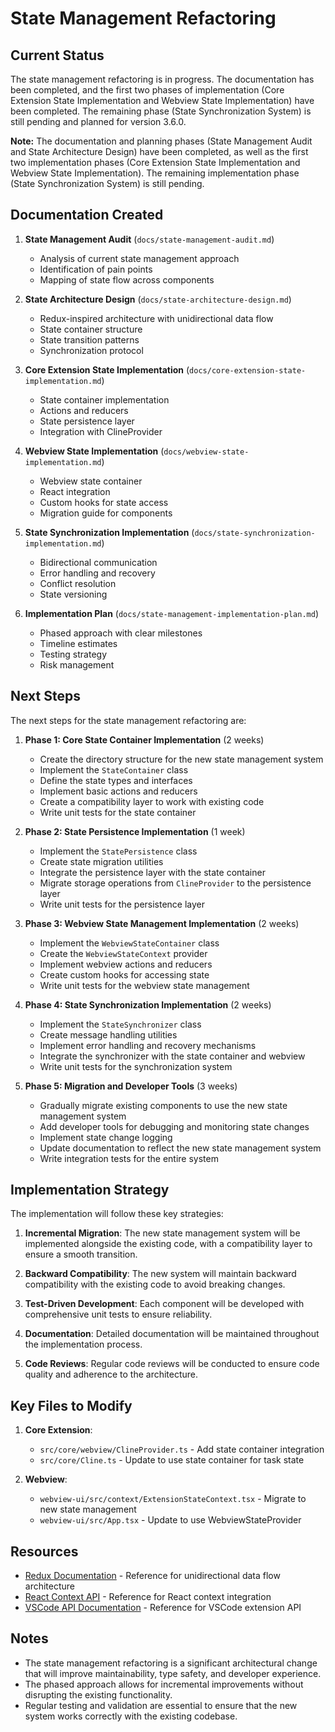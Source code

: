 # State Management Refactoring

## Current Status

The state management refactoring is in progress. The documentation has been completed, and the first two phases of implementation (Core Extension State Implementation and Webview State Implementation) have been completed. The remaining phase (State Synchronization System) is still pending and planned for version 3.6.0.

**Note:** The documentation and planning phases (State Management Audit and State Architecture Design) have been completed, as well as the first two implementation phases (Core Extension State Implementation and Webview State Implementation). The remaining implementation phase (State Synchronization System) is still pending.

## Documentation Created

1. **State Management Audit** (`docs/state-management-audit.md`)
   - Analysis of current state management approach
   - Identification of pain points
   - Mapping of state flow across components

2. **State Architecture Design** (`docs/state-architecture-design.md`)
   - Redux-inspired architecture with unidirectional data flow
   - State container structure
   - State transition patterns
   - Synchronization protocol

3. **Core Extension State Implementation** (`docs/core-extension-state-implementation.md`)
   - State container implementation
   - Actions and reducers
   - State persistence layer
   - Integration with ClineProvider

4. **Webview State Implementation** (`docs/webview-state-implementation.md`)
   - Webview state container
   - React integration
   - Custom hooks for state access
   - Migration guide for components

5. **State Synchronization Implementation** (`docs/state-synchronization-implementation.md`)
   - Bidirectional communication
   - Error handling and recovery
   - Conflict resolution
   - State versioning

6. **Implementation Plan** (`docs/state-management-implementation-plan.md`)
   - Phased approach with clear milestones
   - Timeline estimates
   - Testing strategy
   - Risk management

## Next Steps

The next steps for the state management refactoring are:

1. **Phase 1: Core State Container Implementation** (2 weeks)
   - Create the directory structure for the new state management system
   - Implement the `StateContainer` class
   - Define the state types and interfaces
   - Implement basic actions and reducers
   - Create a compatibility layer to work with existing code
   - Write unit tests for the state container

2. **Phase 2: State Persistence Implementation** (1 week)
   - Implement the `StatePersistence` class
   - Create state migration utilities
   - Integrate the persistence layer with the state container
   - Migrate storage operations from `ClineProvider` to the persistence layer
   - Write unit tests for the persistence layer

3. **Phase 3: Webview State Management Implementation** (2 weeks)
   - Implement the `WebviewStateContainer` class
   - Create the `WebviewStateContext` provider
   - Implement webview actions and reducers
   - Create custom hooks for accessing state
   - Write unit tests for the webview state management

4. **Phase 4: State Synchronization Implementation** (2 weeks)
   - Implement the `StateSynchronizer` class
   - Create message handling utilities
   - Implement error handling and recovery mechanisms
   - Integrate the synchronizer with the state container and webview
   - Write unit tests for the synchronization system

5. **Phase 5: Migration and Developer Tools** (3 weeks)
   - Gradually migrate existing components to use the new state management system
   - Add developer tools for debugging and monitoring state changes
   - Implement state change logging
   - Update documentation to reflect the new state management system
   - Write integration tests for the entire system

## Implementation Strategy

The implementation will follow these key strategies:

1. **Incremental Migration**: The new state management system will be implemented alongside the existing code, with a compatibility layer to ensure a smooth transition.

2. **Backward Compatibility**: The new system will maintain backward compatibility with the existing code to avoid breaking changes.

3. **Test-Driven Development**: Each component will be developed with comprehensive unit tests to ensure reliability.

4. **Documentation**: Detailed documentation will be maintained throughout the implementation process.

5. **Code Reviews**: Regular code reviews will be conducted to ensure code quality and adherence to the architecture.

## Key Files to Modify

1. **Core Extension**:
   - `src/core/webview/ClineProvider.ts` - Add state container integration
   - `src/core/Cline.ts` - Update to use state container for task state

2. **Webview**:
   - `webview-ui/src/context/ExtensionStateContext.tsx` - Migrate to new state management
   - `webview-ui/src/App.tsx` - Update to use WebviewStateProvider

## Resources

- [Redux Documentation](https://redux.js.org/) - Reference for unidirectional data flow architecture
- [React Context API](https://reactjs.org/docs/context.html) - Reference for React context integration
- [VSCode API Documentation](https://code.visualstudio.com/api/references/vscode-api) - Reference for VSCode extension API

## Notes

- The state management refactoring is a significant architectural change that will improve maintainability, type safety, and developer experience.
- The phased approach allows for incremental improvements without disrupting the existing functionality.
- Regular testing and validation are essential to ensure that the new system works correctly with the existing codebase.
